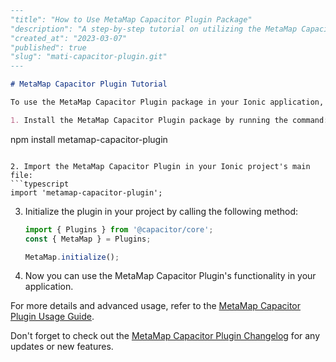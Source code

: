 ```markdown
---
"title": "How to Use MetaMap Capacitor Plugin Package"
"description": "A step-by-step tutorial on utilizing the MetaMap Capacitor Plugin package in your Ionic applications."
"created_at": "2023-03-07"
"published": true
"slug": "mati-capacitor-plugin.git"
---

# MetaMap Capacitor Plugin Tutorial

To use the MetaMap Capacitor Plugin package in your Ionic application, follow these steps:

1. Install the MetaMap Capacitor Plugin package by running the command:
   ```
   npm install metamap-capacitor-plugin
   ```

2. Import the MetaMap Capacitor Plugin in your Ionic project's main file:
   ```typescript
   import 'metamap-capacitor-plugin';
   ```

3. Initialize the plugin in your project by calling the following method:
   ```typescript
   import { Plugins } from '@capacitor/core';
   const { MetaMap } = Plugins;

   MetaMap.initialize();
   ```

4. Now you can use the MetaMap Capacitor Plugin's functionality in your application.

For more details and advanced usage, refer to the [MetaMap Capacitor Plugin Usage Guide](https://github.com/matiasfic/metamap-capacitor-plugin/blob/main/docs/metaMap-capacitor.md).

Don't forget to check out the [MetaMap Capacitor Plugin Changelog](https://github.com/matiasfic/metamap-capacitor-plugin/blob/main/docs/metamap-capacitor-changelog.md) for any updates or new features.
```
